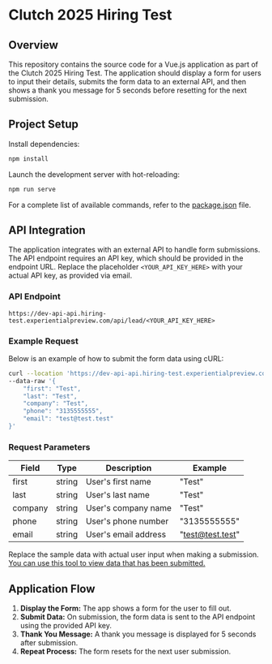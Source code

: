# Clutch 2025 Hiring Test

## Overview

This repository contains the source code for a Vue.js application as part of the Clutch 2025 Hiring Test. The application should display a form for users to input their details, submits the form data to an external API, and then shows a thank you message for 5 seconds before resetting for the next submission.

## Project Setup

Install dependencies:

```bash
npm install
```

Launch the development server with hot-reloading:

```bash
npm run serve
```

For a complete list of available commands, refer to the [package.json](./package.json) file.

## API Integration

The application integrates with an external API to handle form submissions. The API endpoint requires an API key, which should be provided in the endpoint URL. Replace the placeholder `<YOUR_API_KEY_HERE>` with your actual API key, as provided via email.

### API Endpoint

```text
https://dev-api-api.hiring-test.experientialpreview.com/api/lead/<YOUR_API_KEY_HERE>
```

### Example Request

Below is an example of how to submit the form data using cURL:

```bash
curl --location 'https://dev-api-api.hiring-test.experientialpreview.com/api/lead/<YOUR_API_KEY_HERE>' \
--data-raw '{
    "first": "Test",
    "last": "Test",
    "company": "Test",
    "phone": "3135555555",
    "email": "test@test.test"
}'
```

### Request Parameters

| Field   | Type   | Description          | Example          |
| ------- | ------ | -------------------- | ---------------- |
| first   | string | User's first name    | "Test"           |
| last    | string | User's last name     | "Test"           |
| company | string | User's company name  | "Test"           |
| phone   | string | User's phone number  | "3135555555"     |
| email   | string | User's email address | "test@test.test" |

Replace the sample data with actual user input when making a submission. [You can use this tool to view data that has been submitted.](https://dev-fe.hiring-test.experientialpreview.com/)

## Application Flow

1. **Display the Form:** The app shows a form for the user to fill out.
2. **Submit Data:** On submission, the form data is sent to the API endpoint using the provided API key.
3. **Thank You Message:** A thank you message is displayed for 5 seconds after submission.
4. **Repeat Process:** The form resets for the next user submission.
